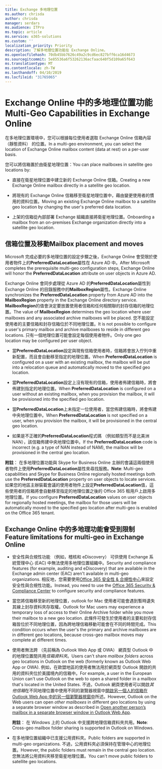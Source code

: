 ```yaml
---
title: Exchange 多地理位置
ms.author: chrisda
author: chrisda
manager: serdars
ms.audience: ITPro
ms.topic: article
ms.service: o365-solutions
ms.custom: ''
localization_priority: Priority
description: 了解多地理位置功能在 Exchange Online。
ms.openlocfilehash: 70db45bb7626c49a2c9cd6ec827bff6ca16d4673
ms.sourcegitcommit: 5e85536a6f53262136acfaac640f5d109a65f643
ms.translationtype: MT
ms.contentlocale: zh-TW
ms.lasthandoff: 04/10/2019
ms.locfileid: "31765065"
---
```

# <a name="multi-geo-capabilities-in-exchange-online"></a><span data-ttu-id="d7dd9-103">Exchange Online 中的多地理位置功能</span><span class="sxs-lookup"><span data-stu-id="d7dd9-103">Multi-Geo Capabilities in Exchange Online</span></span>

<span data-ttu-id="d7dd9-104">在多地理位置環境中，您可以根據每位使用者選取 Exchange Online 信箱內容 （靜態資料） 的位置。</span><span class="sxs-lookup"><span data-stu-id="d7dd9-104">In a multi-geo environment, you can select the location of Exchange Online mailbox content (data at rest) on a per-user basis.</span></span>

<span data-ttu-id="d7dd9-105">您可以將信箱置於由衛星地理位置：</span><span class="sxs-lookup"><span data-stu-id="d7dd9-105">You can place mailboxes in satellite geo locations by:</span></span>

- <span data-ttu-id="d7dd9-106">直接在衛星地理位置中建立新的 Exchange Online 信箱。</span><span class="sxs-lookup"><span data-stu-id="d7dd9-106">Creating a new Exchange Online mailbox directly in a satellite geo location.</span></span>

- <span data-ttu-id="d7dd9-107">將現有的 Exchange Online 信箱移至衛星地理位置中，藉由變更使用者的慣用的資料位置。</span><span class="sxs-lookup"><span data-stu-id="d7dd9-107">Moving an existing Exchange Online mailbox to a satellite geo location by changing the user's preferred data location.</span></span>

- <span data-ttu-id="d7dd9-108">上架的信箱從內部部署 Exchange 組織直接將衛星地理位置。</span><span class="sxs-lookup"><span data-stu-id="d7dd9-108">Onboarding a mailbox from an on-premises Exchange organization directly into a satellite geo location.</span></span>

## <a name="mailbox-placement-and-moves"></a><span data-ttu-id="d7dd9-109">信箱位置及移動</span><span class="sxs-lookup"><span data-stu-id="d7dd9-109">Mailbox placement and moves</span></span>

<span data-ttu-id="d7dd9-110">Microsoft 完成必要的多地理位置的設定步驟之後，Exchange Online 會受限於使用者物件上的**PreferredDataLocation**屬性在 Azure AD 中。</span><span class="sxs-lookup"><span data-stu-id="d7dd9-110">After Microsoft completes the prerequisite multi-geo configuration steps, Exchange Online will honor the **PreferredDataLocation** attribute on user objects in Azure AD.</span></span>

<span data-ttu-id="d7dd9-111">Exchange Online 會同步處理從 Azure AD 的**PreferredDataLocation**屬性到 Exchange Online 的目錄服務中的**MailboxRegion**屬性。</span><span class="sxs-lookup"><span data-stu-id="d7dd9-111">Exchange Online synchronizes the **PreferredDataLocation** property from Azure AD into the **MailboxRegion** property in the Exchange Online directory service.</span></span> <span data-ttu-id="d7dd9-112">**MailboxRegion**的值會決定要放置使用者信箱和任何相關聯的封存信箱的地理位置。</span><span class="sxs-lookup"><span data-stu-id="d7dd9-112">The value of **MailboxRegion** determines the geo location where user mailboxes and any associated archive mailboxes will be placed.</span></span> <span data-ttu-id="d7dd9-113">您不能設定使用者的主要信箱和封存信箱位於不同地理位置。</span><span class="sxs-lookup"><span data-stu-id="d7dd9-113">It is not possible to configure a user's primary mailbox and archive mailboxes to reside in different geo locations.</span></span> <span data-ttu-id="d7dd9-114">只有一個地理位置可能會設定每個使用者物件。</span><span class="sxs-lookup"><span data-stu-id="d7dd9-114">Only one geo location may be configured per user object.</span></span>

- <span data-ttu-id="d7dd9-115">當**PreferredDataLocation**設定與現有信箱使用者時，信箱將會放入佇列中重新配置，而且會自動移至指定的地理位置。</span><span class="sxs-lookup"><span data-stu-id="d7dd9-115">When **PreferredDataLocation** is configured on a user with an existing mailbox, the mailbox will be put into a relocation queue and automatically moved to the specified geo location.</span></span>

- <span data-ttu-id="d7dd9-116">當**PreferredDataLocation**設定上沒有現有的信箱，使用者佈建信箱時，將會佈建到指定的地理位置。</span><span class="sxs-lookup"><span data-stu-id="d7dd9-116">When **PreferredDataLocation** is configured on a user without an existing mailbox, when you provision the mailbox, it will be provisioned into the specified geo location.</span></span>

- <span data-ttu-id="d7dd9-117">當**PreferredDataLocation**上未指定一位使用者，當您佈建信箱時，將會佈建中央地理位置中。</span><span class="sxs-lookup"><span data-stu-id="d7dd9-117">When **PreferredDataLocation** is not specified on a user, when you provision the mailbox, it will be provisioned in the central geo location.</span></span>

- <span data-ttu-id="d7dd9-118">如果是不正確的**PreferredDataLocation**程式碼 （例如類型而不是北美洲 NAN），該信箱佈建中央地理位置中。</span><span class="sxs-lookup"><span data-stu-id="d7dd9-118">If the **PreferredDataLocation** code is incorrect (e.g. a type of NAN instead of NAM), the mailbox will be provisioned in the central geo location.</span></span>

<span data-ttu-id="d7dd9-119">**附註**： 在多地理位置功能與 Skype for Business Online 主辦的會議這兩個使用者物件上使用**PreferredDataLocation**屬性來尋找服務。</span><span class="sxs-lookup"><span data-stu-id="d7dd9-119">**Note**: Multi-geo capabilities and Skype for Business Online regionally hosted meetings both use the **PreferredDataLocation** property on user objects to locate services.</span></span> <span data-ttu-id="d7dd9-120">如果您的地區主辦裝載會議的使用者物件上設定**PreferredDataLocation**值，這些使用者的信箱將會自動移至指定的地理位置之後的 Office 365 租用戶上啟用多地理位置。</span><span class="sxs-lookup"><span data-stu-id="d7dd9-120">If you configure **PreferredDataLocation** values on user objects for regionally hosted meetings, the mailbox for those users will be automatically moved to the specified geo location after multi-geo is enabled on the Office 365 tenant.</span></span>

## <a name="feature-limitations-for-multi-geo-in-exchange-online"></a><span data-ttu-id="d7dd9-121">Exchange Online 中的多地理功能會受到限制</span><span class="sxs-lookup"><span data-stu-id="d7dd9-121">Feature limitations for multi-geo in Exchange Online</span></span>

- <span data-ttu-id="d7dd9-122">安全性與合規性功能 （例如，稽核和 eDiscovery） 可供使用 Exchange 系統管理中心 (EAC) 中無法使用多地理位置組織中。</span><span class="sxs-lookup"><span data-stu-id="d7dd9-122">Security and compliance features (for example, auditing and eDiscovery) that are available in the Exchange admin center (EAC) aren't available in multi-geo organizations.</span></span> <span data-ttu-id="d7dd9-123">相反地，您需要使用[Office 365 安全性 & 合規性中心](https://support.office.com/article/7e696a40-b86b-4a20-afcc-559218b7b1b8)來設定安全性與合規性功能。</span><span class="sxs-lookup"><span data-stu-id="d7dd9-123">Instead, you need to use the [Office 365 Security & Compliance Center](https://support.office.com/article/7e696a40-b86b-4a20-afcc-559218b7b1b8) to configure security and compliance features.</span></span>

- <span data-ttu-id="d7dd9-124">當您將信箱移至新的地理位置，outlook for Mac 使用者可能會遇到暫時遺失其線上封存資料夾存取權。</span><span class="sxs-lookup"><span data-stu-id="d7dd9-124">Outlook for Mac users may experience a temporary loss of access to their Online Archive folder while you move their mailbox to a new geo location.</span></span> <span data-ttu-id="d7dd9-125">此條件可發生於使用者的主要和封存信箱皆位於不同地理位置，因為跨地理信箱移動可能會在不同的時間完成。</span><span class="sxs-lookup"><span data-stu-id="d7dd9-125">This condition occurs when the user's the primary and archive mailboxes are in different geo locations, because cross-geo mailbox moves may complete at different times.</span></span>

- <span data-ttu-id="d7dd9-126">使用者無法跨 （先前稱為 Outlook Web App 或 OWA） 網頁型 Outlook 中的地理位置間共用*信箱資料夾*。</span><span class="sxs-lookup"><span data-stu-id="d7dd9-126">Users can't share *mailbox folders* across geo locations in Outlook on the web (formerly known as Outlook Web App or OWA).</span></span> <span data-ttu-id="d7dd9-127">例如，在歐盟地區的使用者無法用於網頁型 Outlook 開啟的共用的資料夾位於美國境內的信箱中。</span><span class="sxs-lookup"><span data-stu-id="d7dd9-127">For example, a user in the European Union can't use Outlook on the web to open a shared folder in a mailbox that's located in the United States.</span></span> <span data-ttu-id="d7dd9-128">不過，Outlook 網頁使用者可以開啟*其他信箱*在不同地理位置中使用不同的瀏覽器視窗中[開啟另一個人的信箱在 Outlook Web App 中的另一個瀏覽器視窗中](https://support.office.com/article/A909AD30-E413-40B5-A487-0EA70B763081#__toc372210362)所述。</span><span class="sxs-lookup"><span data-stu-id="d7dd9-128">However, Outlook on the Web users can open *other mailboxes* in different geo locations by using a separate browser window as described in [Open another person’s mailbox in a separate browser window in Outlook Web App](https://support.office.com/article/A909AD30-E413-40B5-A487-0EA70B763081#__toc372210362).</span></span>

  <span data-ttu-id="d7dd9-129">**附註**： 在 Windows 上的 Outlook 中支援跨地理信箱資料夾共用。</span><span class="sxs-lookup"><span data-stu-id="d7dd9-129">**Note**: Cross-geo mailbox folder sharing is supported in Outlook on Windows.</span></span>

- <span data-ttu-id="d7dd9-130">在多地理位置組織中已支援公用資料夾。</span><span class="sxs-lookup"><span data-stu-id="d7dd9-130">Public folders are supported in multi-geo organizations.</span></span> <span data-ttu-id="d7dd9-131">不過，公用資料夾必須保持在管理中心的地理位置。</span><span class="sxs-lookup"><span data-stu-id="d7dd9-131">However, the public folders must remain in the central geo location.</span></span> <span data-ttu-id="d7dd9-132">您無法將公用資料夾移至衛星地理位置。</span><span class="sxs-lookup"><span data-stu-id="d7dd9-132">You can't move public folders to satellite geo locations.</span></span>
